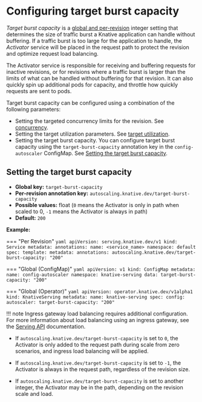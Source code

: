 # Configuring target burst capacity

_Target burst capacity_ is a [global and per-revision](../autoscaling/autoscaler-types.md#global-versus-per-revision-settings) integer setting that determines the size of traffic burst a Knative application can handle without buffering.
If a traffic burst is too large for the application to handle, the _Activator_ service will be placed in the request path to protect the revision and optimize request load balancing.

The Activator service is responsible for receiving and buffering requests for inactive revisions, or for revisions where a traffic burst is larger than the limits of what can be handled without buffering for that revision. It can also quickly spin up additional pods for capacity, and throttle how quickly requests are sent to pods.

Target burst capacity can be configured using a combination of the following parameters:

- Setting the targeted concurrency limits for the revision. See [concurrency](../autoscaling/concurrency.md).
- Setting the target utilization parameters. See [target utilization](../autoscaling/concurrency.md#target-utilization).
- Setting the target burst capacity. You can configure target burst capacity using the `target-burst-capacity` annotation key in the `config-autoscaler` ConfigMap. See [Setting the target burst capacity](#setting-the-target-burst-capacity).

## Setting the target burst capacity

- **Global key:** `target-burst-capacity`
- **Per-revision annotation key:** `autoscaling.knative.dev/target-burst-capacity`
- **Possible values:** float (`0` means the Activator is only in path when scaled to 0, `-1` means the Activator is always in path)
- **Default:** `200`

**Example:**

=== "Per Revision"
    ```yaml
    apiVersion: serving.knative.dev/v1
    kind: Service
    metadata:
      annotations:
      name: <service_name>
      namespace: default
    spec:
      template:
        metadata:
          annotations:
            autoscaling.knative.dev/target-burst-capacity: "200"
    ```

=== "Global (ConfigMap)"
    ```yaml
    apiVersion: v1
    kind: ConfigMap
    metadata:
      name: config-autoscaler
      namespace: knative-serving
    data:
      target-burst-capacity: "200"
    ```

=== "Global (Operator)"
    ```yaml
    apiVersion: operator.knative.dev/v1alpha1
    kind: KnativeServing
    metadata:
      name: knative-serving
    spec:
      config:
        autoscaler:
          target-burst-capacity: "200"
    ```

!!! note
    Ingress gateway load balancing requires additional configuration. For more information about load balancing using an ingress gateway, see the [Serving API](../../reference/api/serving-api.md) documentation.


- If `autoscaling.knative.dev/target-burst-capacity` is set to `0`, the Activator is only added to the request path during scale from zero scenarios, and ingress load balancing will be applied.

- If `autoscaling.knative.dev/target-burst-capacity` is set to `-1`, the Activator is always in the request path, regardless of the revision size.

- If `autoscaling.knative.dev/target-burst-capacity` is set to another integer, the Activator may be in the path, depending on the revision scale and load.
